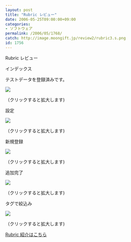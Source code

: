 ```yaml
---
layout: post
title: "Rubric レビュー"
date: 2006-05-25T09:00:00+09:00
categories:
- ソフトウェア
permalink: /2006/05/1768/
catch: http://image.moongift.jp/review2/rubric3.s.png
id: 1756
---
```

Rubric レビュー  
<!--more-->

インデックス

  

テストデータを登録済みです。

  

[![](http://image.moongift.jp/review2/rubric1.s.png)](http://image.moongift.jp/review2/rubric1.png)  
  
（クリックすると拡大します)

  

設定

  

[![](http://image.moongift.jp/review2/rubric2.s.png)](http://image.moongift.jp/review2/rubric2.png)  
  
（クリックすると拡大します)

  

新規登録

  

[![](http://image.moongift.jp/review2/rubric3.s.png)](http://image.moongift.jp/review2/rubric3.png)  
  
（クリックすると拡大します)

  

追加完了

  

[![](http://image.moongift.jp/review2/rubric4.s.png)](http://image.moongift.jp/review2/rubric4.png)  
  
（クリックすると拡大します)

  

タグで絞込み

  

[![](http://image.moongift.jp/review2/rubric5.s.png)](http://image.moongift.jp/review2/rubric5.png)  
  
（クリックすると拡大します)

  

[Rubric 紹介はこちら](http://oss.moongift.jp/intro/i-1764.html)

